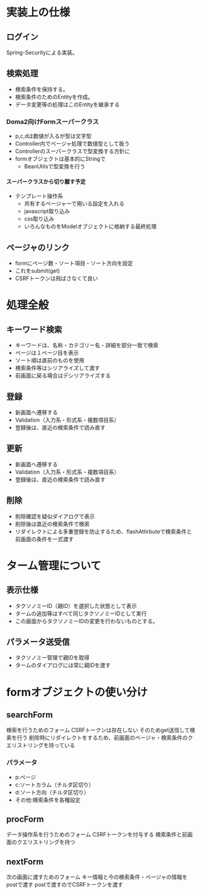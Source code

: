 # 実装上の仕様

## ログイン
Spring-Securityによる実装。

## 検索処理
- 検索条件を保持する。
- 検索条件のためのEntityを作成。
- データ変更等の処理はこのEntityを継承する

### Doma2向けFormスーパークラス
- p,c,dは数値が入るが型は文字型
- Controller内でページャ処理で数値型として扱う
- Controllerのスーパークラスで型変換する方針に
- formオブジェクトは基本的にStringで
  * BeanUtilsで型変換を行う

#### スーパークラスから切り離す予定
- テンプレート操作系
  * 共有するページャーで用いる設定を入れる
  * javascript取り込み
  * css取り込み
  * いろんなものをModelオブジェクトに格納する最終処理

## ページャのリンク
- formにページ数・ソート項目・ソート方向を設定
- これをsubmit(get)
- CSRFトークンは飛ばさなくて良い


# 処理全般

## キーワード検索
- キーワードは、名称・カテゴリー名・詳細を部分一致で検索
- ページは１ページ目を表示
- ソート順は直前のものを使用
- 検索条件等はシリアライズして渡す
- 前画面に戻る場合はデシリアライズする

## 登録
- 新画面へ遷移する
- Validation（入力系・形式系・複数項目系）
- 登録後は、直近の検索条件で読み直す

## 更新
- 新画面へ遷移する
- Validation（入力系・形式系・複数項目系）
- 登録後は、直近の検索条件で読み直す

## 削除
- 削除確認を疑似ダイアログで表示
- 削除後は直近の検索条件で検索
- リダイレクトによる多重登録を防止するため、flashAttirbuteで検索条件と前画面の条件を一式渡す


# ターム管理について

## 表示仕様
- タクソノミーID（親ID）を選択した状態として表示
- タームの追加等はすべて同じタクソノミーIDとして実行
- この画面からタクソノミーIDの変更を行わないものとする。

## パラメータ送受信
- タクソノミー管理で親IDを取得
- タームのダイアログには常に親IDを渡す

# formオブジェクトの使い分け

## searchForm
検索を行うためのフォーム
CSRFトークンは存在しない
そのためget送信して検索を行う
削除時にリダイレクトをするため、前画面のページャ・検索条件のクエリストリングを持っている

### パラメータ
- p:ページ
- c:ソートカラム（チルダ区切り）
- d:ソート方向（チルダ区切り）
- その他:検索条件を各種設定

## procForm
データ操作系を行うためのフォーム
CSRFトークンを付与する
検索条件と前画面のクエリストリングを持つ

## nextForm
次の画面に渡すためのフォーム
キー情報と今の検索条件・ページャの情報をpostで渡す
postで渡すのでCSRFトークンを渡す
